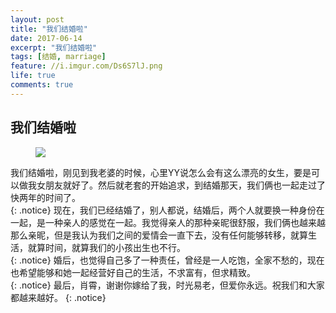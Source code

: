 ```yaml
---
layout: post
title: "我们结婚啦"
date: 2017-06-14
excerpt: "我们结婚啦"
tags: [结婚, marriage]
feature: //i.imgur.com/Ds6S7lJ.png
life: true
comments: true
---
```

## 我们结婚啦
<figure>
	<a href="{{ site.staticUrl }}/image/jpg/marriage.JPG"><img src="{{ site.staticUrl }}/image/jpg/marriage.JPG" /></a>
</figure>

我们结婚啦，刚见到我老婆的时候，心里YY说怎么会有这么漂亮的女生，要是可以做我女朋友就好了。然后就老套的开始追求，到结婚那天，我们俩也一起走过了快两年的时间了。<br/>
{: .notice}
现在，我们已经结婚了，别人都说，结婚后，两个人就要换一种身份在一起，是一种亲人的感觉在一起。我觉得亲人的那种亲昵很舒服，我们俩也越来越那么亲昵，但是我认为我们之间的爱情会一直下去，没有任何能够转移，就算生活，就算时间，就算我们的小孩出生也不行。<br/>
{: .notice}
婚后，也觉得自己多了一种责任，曾经是一人吃饱，全家不愁的，现在也希望能够和她一起经营好自己的生活，不求富有，但求精致。<br/>
{: .notice}
最后，肖霄，谢谢你嫁给了我，时光易老，但爱你永远。祝我们和大家都越来越好。
{: .notice}

